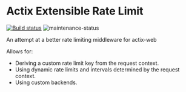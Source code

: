 # Actix Extensible Rate Limit

[![Build status](https://github.com/jacob-pro/actix-extensible-rate-limit/actions/workflows/rust.yml/badge.svg)](https://github.com/jacob-pro/actix-extensible-rate-limit/actions)
![maintenance-status](https://img.shields.io/badge/maintenance-experimental-blue.svg)

An attempt at a better rate limiting middleware for actix-web

Allows for:

- Deriving a custom rate limit key from the request context.
- Using dynamic rate limits and intervals determined by the request context.
- Using custom backends.
